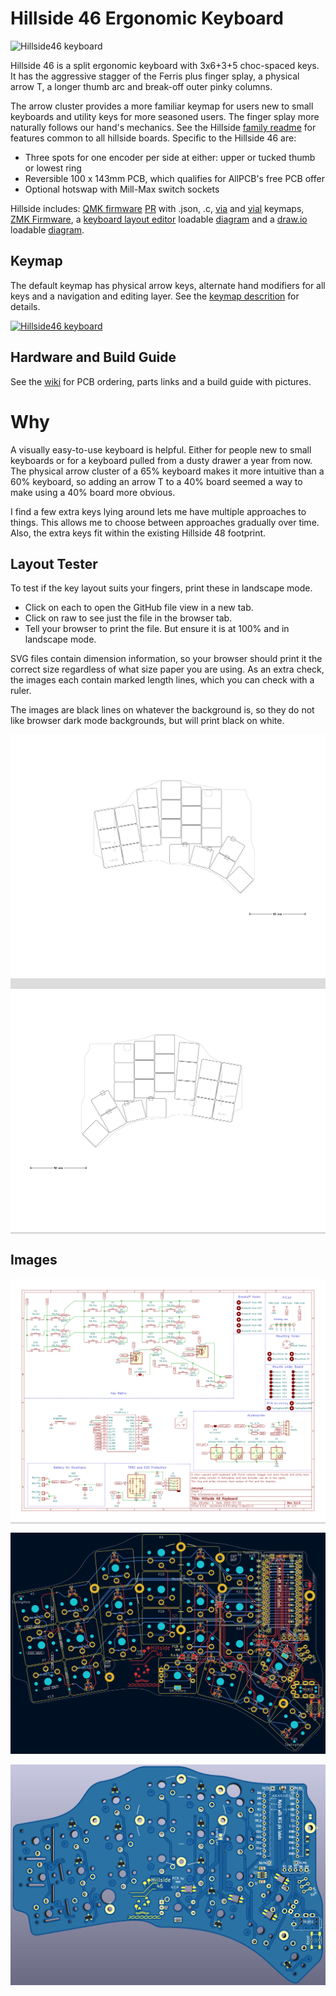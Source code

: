 # Hillside 46 Ergonomic Keyboard

![Hillside46 keyboard](https://github.com/mmccoyd/hillside/wiki/image/46/hill46_photo.png)

Hillside 46 is a split ergonomic keyboard with 3x6+3+5 choc-spaced keys.
It has the aggressive stagger of the Ferris plus
  finger splay, a physical arrow T, 
  a longer thumb arc and break-off outer pinky columns.

The arrow cluster provides a more familiar keymap for users new to small keyboards and utility keys for more seasoned users. 
The finger splay more naturally follows our hand's mechanics.
See the Hillside [family readme](../README.md) for features common to all hillside boards. Specific to the Hillside 46 are: 

* Three spots for one encoder per side at either: upper or tucked thumb or lowest ring
* Reversible 100 x 143mm PCB, which qualifies for AllPCB's free PCB offer
* Optional hotswap with Mill-Max switch sockets

Hillside includes:
 [QMK firmware](https://github.com/qmk/qmk_firmware/tree/master/keyboards/handwired/hillside) [PR](https://github.com/qmk/qmk_firmware/pull/17374) 
 with .json, .c, [via](https://github.com/mmccoyd/hillside/wiki/hill_46/via_config.json) and [vial](https://github.com/mmccoyd/vial-qmk/tree/hillside_46/keyboards/handwired/hillside/46/keymaps) keymaps,
 [ZMK Firmware](https://github.com/mmccoyd/zmk-config),
 a [keyboard layout editor](http://www.keyboard-layout-editor.com/) loadable [diagram](https://github.com/mmccoyd/hillside/wiki/hill_46/keyboard-layout-editor.json) 
 and a [draw.io](https://app.diagrams.net) loadable [diagram](https://github.com/mmccoyd/hillside/wiki/hill_46/drawio_keymap.png).


## Keymap

The default keymap has physical arrow keys, alternate hand modifiers for all keys and a navigation and editing layer. See the [keymap descrition](https://github.com/mmccoyd/hillside/wiki/Hillside%2046%20Keymap) for details.

[![Hillside46 keyboard](https://github.com/mmccoyd/hillside/wiki/image/46/keymap/hill46_summary.png)](https://github.com/mmccoyd/hillside/wiki/Hillside%2046%20Keymap)

## Hardware and Build Guide

See the [wiki](https://github.com/mmccoyd/hillside/wiki)
  for PCB ordering, parts links and a build guide with pictures.

# Why

A visually easy-to-use keyboard is helpful. Either for people new to small keyboards or for a keyboard pulled from a dusty drawer a year from now. The physical arrow cluster of a 65% keyboard makes it more intuitive than a 60% keyboard, so adding an arrow T to a 40% board seemed a way to make using a 40% board more obvious.

I find a few extra keys lying around lets me have multiple approaches to things. This allows me to choose between approaches gradually over time.
Also, the extra keys fit within the existing Hillside 48 footprint.


## Layout Tester
To test if the key layout suits your fingers,
 print these in landscape mode. 
 
  - Click on each to open the GitHub file view in a new tab. 
  - Click on raw to see just the file in the browser tab.
  - Tell your browser to print the file. But ensure it is at 100% and in landscape mode.
  
SVG files contain dimension information, so your browser should print it the correct size regardless of what size paper you are using.
As an extra check, the images each contain marked length lines, which you can check with a ruler.

The images are black lines on whatever the background is, so they do not like browser dark mode backgrounds, but will print black on white.

<div style="background-color:#DCDCDC;">

![switches](doc/image/hill46_switches_left.svg "Switch Layout Left")

![switches](doc/image/hill46_switches_right.svg "Switch Layout Right")
</div>

## Images

<div style="background-color:#DCDCDC;">

![Schematic](doc/image/hill46_schematic.svg "Schematic")
</div>

![pcb](doc/image/hill46_pcb.png "PCB")

![render](doc/image/hill46_pcb_render.png "Front Render")

